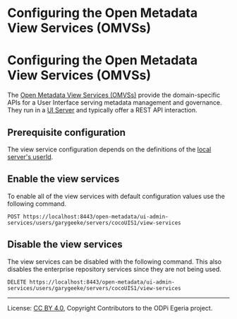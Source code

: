 <!-- SPDX-License-Identifier: CC-BY-4.0 -->
<!-- Copyright Contributors to the ODPi Egeria project. -->

# Configuring the Open Metadata View Services (OMVSs)
# Configuring the Open Metadata View Services (OMVSs)

The [Open Metadata View Services (OMVSs)](../../../view-services) provide the domain-specific
APIs for a User Interface serving metadata management and governance.
They run in a [UI Server](../concepts/ui-server.md) and typically offer a REST API interaction.

## Prerequisite configuration

The view service configuration depends on the definitions of the [local server's userId](configuring-ui-server-basic-properties.md).
  
## Enable the view services

To enable all of the view services with default configuration values use the following command.

```
POST https://localhost:8443/open-metadata/ui-admin-services/users/garygeeke/servers/cocoUIS1/view-services
```

## Disable the view services


The view services can be disabled with the following command.
This also disables the enterprise repository services since they
are not being used.

```
DELETE https://localhost:8443/open-metadata/ui-admin-services/users/garygeeke/servers/cocoUIS1/view-services
```


----
License: [CC BY 4.0](https://creativecommons.org/licenses/by/4.0/),
Copyright Contributors to the ODPi Egeria project.